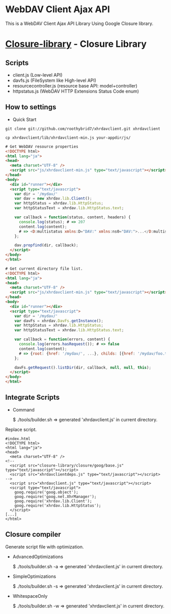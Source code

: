 
WebDAV Client Ajax API
=======================

This is a WebDAV Client Ajax API Library Using Google Closure library.

[Closure-library](http://code.google.com/p/closure-library/) - Closure Library
===============================================================================

Scripts
--------

* client.js (Low-level API)
* davfs.js (FileSystem like High-level API)
* resourcecontroller.js (resource base API: model+controller)
* httpstatus.js (WebDAV HTTP Extensions Status Code enum)

How to settings
-----------------

* Quick Start

```
git clone git://github.com/roothybrid7/xhrdavclient.git xhrdavclient
```
```
cp xhrdavclient/lib/xhrdavclient-min.js your-appdir/js/
```

``` html
# Get WebDAV resource properties
<!DOCTYPE html>
<html lang="ja">
<head>
  <meta charset="UTF-8" />
  <script src="js/xhrdavclient-min.js" type="text/javascript"></script>
</head>
<body>
  <div id="runner"></div>
  <script type="text/javascript">
    var dir = '/mydav/'
    var dav = new xhrdav.lib.Client();
    var httpStatus = xhrdav.lib.HttpStatus;
    var httpStatusText = xhrdav.lib.HttpStatus.text;

    var callback = function(status, content, headers) {
      console.log(status); # => 207
      content.log(content);
      # => <D:multistatus xmlns:D="DAV:" xmlns:ns0="DAV:">...</D:multistatus>
    };

    dav.propfind(dir, callback);
  </script>
</body>
</html>
```


``` html
# Get current directory file list.
<!DOCTYPE html>
<html lang="ja">
<head>
  <meta charset="UTF-8" />
  <script src="js/xhrdavclient-min.js" type="text/javascript"></script>
</head>
<body>
  <div id="runner"></div>
  <script type="text/javascript">
    var dir = '/mydav/'
    var davFs = xhrdav.DavFs.getInstance();
    var httpStatus = xhrdav.lib.HttpStatus;
    var httpStatusText = xhrdav.lib.HttpStatus.text;

    var callback = function(errors, content) {
      console.log(errors.hasRequest()); # => false
      content.log(content);
      # => {root: {href: '/mydav/', ...}, childs: [{href: '/mydav/foo.txt', ...}, {href: '/mydav/bar/', ...}]}
    };

    davFs.getRequest().listDir(dir, callback, null, null, this);
  </script>
</body>
</html>
```


Integrate Scripts
-------------------

* Command

    $ ./tools/builder.sh
    => generated 'xhrdavclient.js' in current directory.


Replace script.

    #index.html
    <!DOCTYPE html>
    <html lang="ja">
    <head>
      <meta charset="UTF-8" />
    <!--
      <script src="closure-library/closure/goog/base.js" type="text/javascript"></script>
      <script src="xhrdavclientdeps.js" type="text/javascript"></script>
    -->
      <script src="xhrdavclient.js" type="text/javascript"></script>
      <script type="text/javascript">
        goog.require('goog.object');
        goog.require('goog.net.XhrManager');
        goog.require('xhrdav.lib.Client');
        goog.require('xhrdav.lib.HttpStatus');
      </script>
    [...]
    </html>


Closure compiler
-----------------

Generate script file with optimization.

* AdvancedOptimizations

    $ ./tools/builder.sh -a
    => generated 'xhrdavclient.js' in current directory.

* SimpleOptimizations

    $ ./tools/builder.sh -s
    => generated 'xhrdavclient.js' in current directory.

* WhitespaceOnly

    $ ./tools/builder.sh -w
    => generated 'xhrdavclient.js' in current directory.

